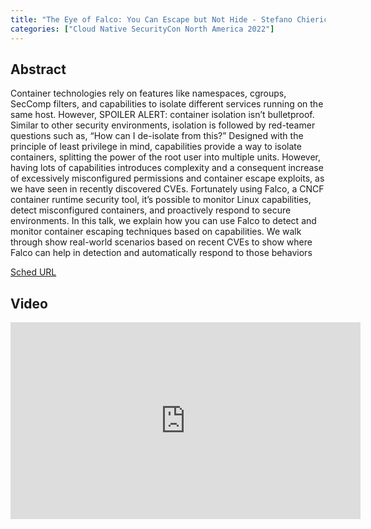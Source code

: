 ```yaml
---
title: "The Eye of Falco: You Can Escape but Not Hide - Stefano Chierici & Lorenzo Susini, Sysdig"
categories: ["Cloud Native SecurityCon North America 2022"]
---
```


## Abstract

Container technologies rely on features like namespaces, cgroups, SecComp filters, and capabilities to isolate different services running on the same host. However, SPOILER ALERT: container isolation isn’t bulletproof. Similar to other security environments, isolation is followed by red-teamer questions such as, “How can I de-isolate from this?” Designed with the principle of least privilege in mind, capabilities provide a way to isolate containers, splitting the power of the root user into multiple units. However, having lots of capabilities introduces complexity and a consequent increase of excessively misconfigured permissions and container escape exploits, as we have seen in recently discovered CVEs. Fortunately using Falco, a CNCF container runtime security tool, it’s possible to monitor Linux capabilities, detect misconfigured containers, and proactively respond to secure environments. In this talk, we explain how you can use Falco to detect and monitor container escaping techniques based on capabilities. We walk through show real-world scenarios based on recent CVEs to show where Falco can help in detection and automatically respond to those behaviors

[Sched URL](https://cloudnativesecurityconna22.sched.com/event/67a115c1cfb7d4ad80b2b80b3c0d4ea9)

## Video

<iframe width='560' height='315' src='https://www.youtube.com/embed/j3PcSGlJcZI' frameborder='0' allow='accelerometer; autoplay; encrypted-media; gyroscope; picture-in-picture' allowfullscreen></iframe>
